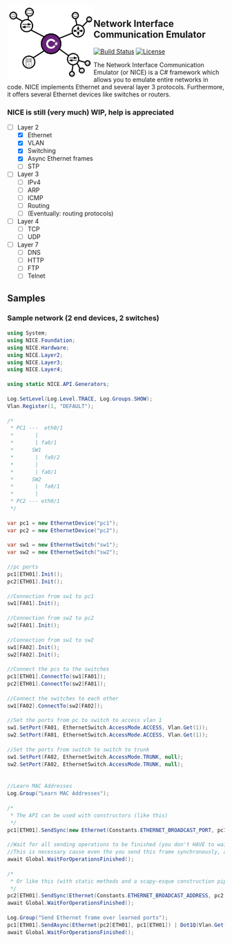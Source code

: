 <img src="assets/NICE Logo.png" alt="logo" width="200" align="left"/>

## Network Interface Communication Emulator

[![Build Status](https://travis-ci.org/Azer0s/NICE.svg?branch=master)](https://travis-ci.org/Azer0s/NICE)
[![License](https://img.shields.io/badge/license-MIT-brightgreen.svg)](https://github.com/Azer0s/NICE/blob/master/LICENSE)

The Network Interface Communication Emulator (or NICE) is a C# framework which allows you to emulate entire networks in code. NICE implements Ethernet and several layer 3 protocols. Furthermore, it offers several Ethernet devices like switches or routers.

### NICE is still (very much) WIP, help is appreciated 

- [ ] Layer 2
  - [x] Ethernet
  - [x] VLAN
  - [x] Switching
  - [x] Async Ethernet frames
  - [ ] STP
- [ ] Layer 3
  - [ ] IPv4
  - [ ] ARP
  - [ ] ICMP
  - [ ] Routing
  - [ ] (Eventually: routing protocols)
- [ ] Layer 4
  - [ ] TCP
  - [ ] UDP
- [ ] Layer 7
  - [ ] DNS
  - [ ] HTTP
  - [ ] FTP
  - [ ] Telnet

## Samples

### Sample network (2 end devices, 2 switches)

```cs
using System;
using NICE.Foundation;
using NICE.Hardware;
using NICE.Layer2;
using NICE.Layer3;
using NICE.Layer4;

using static NICE.API.Generators;

Log.SetLevel(Log.Level.TRACE, Log.Groups.SHOW);
Vlan.Register(1, "DEFAULT");

/*
 * PC1 ---  eth0/1
 *       |
 *       | fa0/1
 *      SW1
 *       |  fa0/2
 *       |
 *       | fa0/1
 *      SW2
 *       |  fa0/1
 *       |
 * PC2 --- eth0/1
 */

var pc1 = new EthernetDevice("pc1");
var pc2 = new EthernetDevice("pc2");

var sw1 = new EthernetSwitch("sw1");
var sw2 = new EthernetSwitch("sw2");

//pc ports
pc1[ETH01].Init();
pc2[ETH01].Init();

//Connection from sw1 to pc1
sw1[FA01].Init();

//Connection from sw2 to pc2
sw2[FA01].Init();

//Connection from sw1 to sw2
sw1[FA02].Init();
sw2[FA02].Init();

//Connect the pcs to the switches
pc1[ETH01].ConnectTo(sw1[FA01]);
pc2[ETH01].ConnectTo(sw2[FA01]);

//Connect the switches to each other
sw1[FA02].ConnectTo(sw2[FA02]);

//Set the ports from pc to switch to access vlan 1
sw1.SetPort(FA01, EthernetSwitch.AccessMode.ACCESS, Vlan.Get(1));
sw2.SetPort(FA01, EthernetSwitch.AccessMode.ACCESS, Vlan.Get(1));

//Set the ports from switch to switch to trunk
sw1.SetPort(FA02, EthernetSwitch.AccessMode.TRUNK, null);
sw2.SetPort(FA02, EthernetSwitch.AccessMode.TRUNK, null);


//Learn MAC Addresses
Log.Group("Learn MAC Addresses");

/*
 * The API can be used with constructors (like this)
 */
pc1[ETH01].SendSync(new Ethernet(Constants.ETHERNET_BROADCAST_PORT, pc1[ETH01], Vlan.Get(1), new RawPacket(new byte[100])));

//Wait for all sending operations to be finished (you don't HAVE to wait...I just prefer doing so, cause the log is more readable)
//This is necessary cause even tho you send this frame synchronously, all the connected devices create new tasks for incoming frames 
await Global.WaitForOperationsFinished();

/*
 * Or like this (with static methods and a scapy-esque construction pipeline)
 */
pc2[ETH01].SendSync(Ethernet(Constants.ETHERNET_BROADCAST_ADDRESS, pc2[ETH01]) | Dot1Q(Vlan.Get(1)) | RawPacket(new byte[100]));
await Global.WaitForOperationsFinished();

Log.Group("Send Ethernet frame over learned ports");
pc1[ETH01].SendAsync(Ethernet(pc2[ETH01], pc1[ETH01]) | Dot1Q(Vlan.Get(1)) | RawPacket(new byte[100]));
await Global.WaitForOperationsFinished();
```
